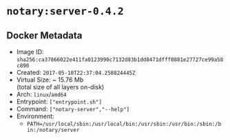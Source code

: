 # `notary:server-0.4.2`

## Docker Metadata

- Image ID: `sha256:ca37866022e411fa0123990c7132d83b1dd8471dfff0881e27727ce99a58c890`
- Created: `2017-05-10T22:37:04.258824445Z`
- Virtual Size: ~ 15.76 Mb  
  (total size of all layers on-disk)
- Arch: `linux`/`amd64`
- Entrypoint: `["entrypoint.sh"]`
- Command: `["notary-server","--help"]`
- Environment:
  - `PATH=/usr/local/sbin:/usr/local/bin:/usr/sbin:/usr/bin:/sbin:/bin:/notary/server`
